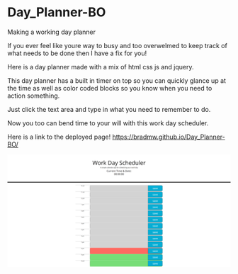 # Day_Planner-BO
Making a working day planner


If you ever feel like youre way to busy and too overwelmed to keep track of what needs to be done then I have a fix for you!

Here is a day planner made with a mix of html css js and jquery.

This day planner has a built in timer on top so you can quickly glance up at the time as well as color coded blocks so you know when you need  to action something.

Just click the text area and type in what you need to remember to do.

Now you too can bend time to your will with this work day scheduler.

Here is a link to the deployed page!
https://bradmw.github.io/Day_Planner-BO/


![a screen shot of the deployed page.](HW5-BO.png)